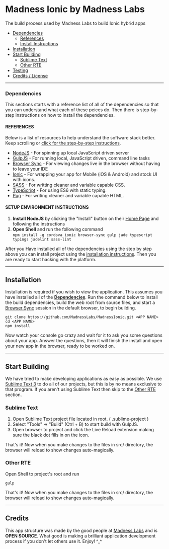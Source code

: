 # Madness Ionic by Madness Labs
The build process used by Madness Labs to build Ionic hybrid apps

* [Dependencies](#dependencies)
    * [References](#references)
    * [Install Instructions](#instructions)
* [Installation](#installation)
* [Start Building](#getting-started)
    * [Sublime Text](#sublime)
    * [Other RTE](#other-rte)
* [Testing](#testing)
* [Credits / License](#credits)

---


### <a name="dependencies"></a> Dependencies

This sections starts with a reference list of all of the dependencies so that you can understand what each of these peices do.  Then there is step-by-step instructions on how to install the dependencies.

#### <a name="references"></a> REFERENCES

Below is a list of resources to help understand the software stack better.  Keep scrolling or [click for the step-by-step instructions](#instructions).

* <a href="https://nodejs.org/" target="_blank">NodeJS</a> - For spinning up local JavaScript driven server
* <a href="http://gulpjs.com/" target="_blank">GulpJS</a> - For running local, JavaScript driven, command line tasks
* <a href="http://www.browsersync.io/" target="_blank">Browser Sync</a> - For viewing changes live in the browser without having to leave your IDE
* <a href="http://ionicframework.com" target="_blank">Ionic</a> - For wrapping your app for Mobile (iOS & Android) and stock UI with icons.
* <a href="http://sass-lang.com/" target="_blank">SASS</a> - For writting cleaner and variable capable CSS.
* <a href="https://www.typescriptlang.org/" target="_blank">TypeScript</a> - For using ES6 with static typing.
* <a href="https://pugjs.org/" target="_blank">Pug</a> - For writing cleaner and variable capable HTML.

#### <a name="instructions"></a> SETUP ENVIRONMENT INSTRUCTIONS

1. **Install NodeJS** by clicking the "Install" button on their <a href="https://nodejs.org/" target="_blank">Home Page</a> and following the instructions
2. **Open Shell** and run the following command  
```npm install -g cordova ionic browser-sync gulp jade typescript typings jadelint sass-lint```


After you Have installed all of the dependencies using the step by step above you can install project using the [installation instructions](#installation). Then you are ready to start hacking with the platform. 

---

## <a name="installation"></a> Installation

Installation is required if you wish to view the application.  This assumes you have installed all of the **[Dependencies](#dependencies)**. Run the command below to install the build dependencies, build the web root from source files, and start a [Browser Sync](http://www.browsersync.io/) session in the default browser, to begin building.

```
git clone https://github.com/MadnessLabs/MadnessIonic.git <APP NAME>
cd <APP NAME>
npm install
``` 

Now watch your console go crazy and wait for it to ask you some questions about your app.  Answer the questions, then it will finish the install and open your new app in the browser, ready to be worked on. 

---

## <a name="getting-started"></a> Start Building

We have tried to make developing applications as easy as possible.  We use [Sublime Text 3](http://www.sublimetext.com/3) to do all of our projects, but this is by no means exclusive to that program. If you aren't using Sublime Text then skip to the [Other RTE](#other-rte) section.


### <a name="sublime"></a> Sublime Text  

1. Open Sublime Text project file located in root. ( <PROJECT NAME>.sublime-project )
2. Select "Tools" -> "Build" (Ctrl + B) to start build with GulpJS.
3. Open browser to project and click the Live Reload extension making sure the black dot fills in on the icon.

That's it! Now when you make changes to the files in src/ directory, the browser will reload to show changes auto-magically.

### <a name="other-rte"></a> Other RTE

Open Shell to project's root and run
 ```
 gulp
 ```
That's it! Now when you make changes to the files in src/ directory, the browser will reload to show changes auto-magically.


---

## <a name="credits"></a> Credits

This app structure was made by the good people at <a href="http://madnesslabs.net" target="_blank">Madness Labs</a> and is **OPEN SOURCE**.  What good is making a brilliant application development process if you don't let others use it.  Enjoy! ^_^
